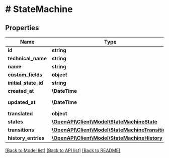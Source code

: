# # StateMachine

## Properties

Name | Type | Description | Notes
------------ | ------------- | ------------- | -------------
**id** | **string** |  | [optional]
**technical_name** | **string** |  |
**name** | **string** |  |
**custom_fields** | **object** |  | [optional]
**initial_state_id** | **string** |  | [optional]
**created_at** | **\DateTime** |  | [readonly]
**updated_at** | **\DateTime** |  | [optional] [readonly]
**translated** | **object** |  | [optional]
**states** | [**\OpenAPI\Client\Model\StateMachineState**](StateMachineState.md) |  | [optional]
**transitions** | [**\OpenAPI\Client\Model\StateMachineTransition**](StateMachineTransition.md) |  | [optional]
**history_entries** | [**\OpenAPI\Client\Model\StateMachineHistory**](StateMachineHistory.md) |  | [optional]

[[Back to Model list]](../../README.md#models) [[Back to API list]](../../README.md#endpoints) [[Back to README]](../../README.md)
